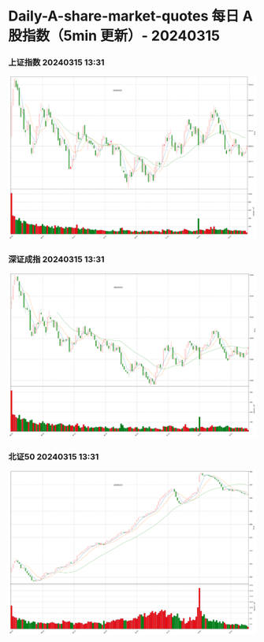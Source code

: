 
# Daily-A-share-market-quotes 每日 A 股指数（5min 更新）- 20240315

### 上证指数 20240315 13:31
![](./fig/2024/3/20240315-sh000001.png)

### 深证成指 20240315 13:31
![](./fig/2024/3/20240315-sz399001.png)

### 北证50 20240315 13:31
![](./fig/2024/3/20240315-bj899050.png)
